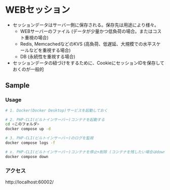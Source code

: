 # WEBセッション

- セッションデータはサーバー側に保存される。保存先は用途により様々。
    - WEBサーバーのファイル (データが少量かつ低負荷の場合。またはコスト重視の場合)
    - Redis, MemcachedなどのKVS (高負荷、低遅延、大規模での水平スケールなどを重視する場合)
    - DB (永続性を重視する場合)
- セッションデータの紐づけをするために、CookieにセッションIDを保存しておくのが一般的

## Sample

### Usage

```bash
# 1. Docker(Docker Desktop)サービスを起動しておく

# 2. PHP-CLI(ビルトインサーバー)コンテナを起動する
cd <このフォルダ>
docker compose up -d

# 3. PHP-CLI(ビルトインサーバー)のログを監視
docker compose logs -f

# x. PHP-CLI(ビルトインサーバー)コンテナを停止+削除 (コンテナを残したい場合はdownではなくstop/startを利用)
docker compose down
```

### アクセス

http://localhost:60002/
